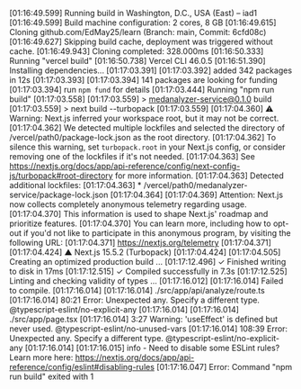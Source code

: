 [01:16:49.599] Running build in Washington, D.C., USA (East) – iad1
[01:16:49.599] Build machine configuration: 2 cores, 8 GB
[01:16:49.615] Cloning github.com/EdMay25/learn (Branch: main, Commit: 6cfd08c)
[01:16:49.627] Skipping build cache, deployment was triggered without cache.
[01:16:49.943] Cloning completed: 328.000ms
[01:16:50.333] Running "vercel build"
[01:16:50.738] Vercel CLI 46.0.5
[01:16:51.390] Installing dependencies...
[01:17:03.391] 
[01:17:03.392] added 342 packages in 12s
[01:17:03.393] 
[01:17:03.394] 141 packages are looking for funding
[01:17:03.394]   run `npm fund` for details
[01:17:03.444] Running "npm run build"
[01:17:03.558] 
[01:17:03.559] > medanalyzer-service@0.1.0 build
[01:17:03.559] > next build --turbopack
[01:17:03.559] 
[01:17:04.360]  ⚠ Warning: Next.js inferred your workspace root, but it may not be correct.
[01:17:04.362]  We detected multiple lockfiles and selected the directory of /vercel/path0/package-lock.json as the root directory.
[01:17:04.362]  To silence this warning, set `turbopack.root` in your Next.js config, or consider removing one of the lockfiles if it's not needed.
[01:17:04.363]    See https://nextjs.org/docs/app/api-reference/config/next-config-js/turbopack#root-directory for more information.
[01:17:04.363]  Detected additional lockfiles: 
[01:17:04.363]    * /vercel/path0/medanalyzer-service/package-lock.json
[01:17:04.364] 
[01:17:04.369] Attention: Next.js now collects completely anonymous telemetry regarding usage.
[01:17:04.370] This information is used to shape Next.js' roadmap and prioritize features.
[01:17:04.370] You can learn more, including how to opt-out if you'd not like to participate in this anonymous program, by visiting the following URL:
[01:17:04.371] https://nextjs.org/telemetry
[01:17:04.371] 
[01:17:04.424]    ▲ Next.js 15.5.2 (Turbopack)
[01:17:04.424] 
[01:17:04.505]    Creating an optimized production build ...
[01:17:12.496]  ✓ Finished writing to disk in 17ms
[01:17:12.515]  ✓ Compiled successfully in 7.3s
[01:17:12.525]    Linting and checking validity of types ...
[01:17:16.012] 
[01:17:16.014] Failed to compile.
[01:17:16.014] 
[01:17:16.014] ./src/app/api/analyze/route.ts
[01:17:16.014] 80:21  Error: Unexpected any. Specify a different type.  @typescript-eslint/no-explicit-any
[01:17:16.014] 
[01:17:16.014] ./src/app/page.tsx
[01:17:16.014] 3:27  Warning: 'useEffect' is defined but never used.  @typescript-eslint/no-unused-vars
[01:17:16.014] 108:39  Error: Unexpected any. Specify a different type.  @typescript-eslint/no-explicit-any
[01:17:16.014] 
[01:17:16.015] info  - Need to disable some ESLint rules? Learn more here: https://nextjs.org/docs/app/api-reference/config/eslint#disabling-rules
[01:17:16.047] Error: Command "npm run build" exited with 1